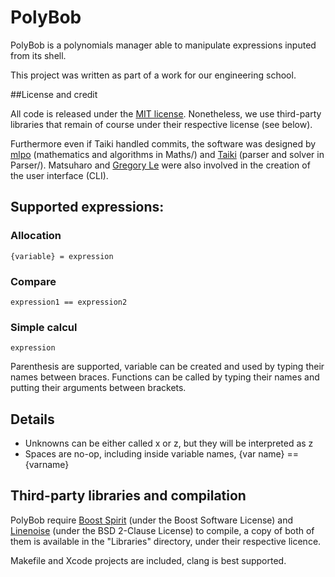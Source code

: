 # PolyBob

PolyBob is a polynomials manager able to manipulate expressions inputed from its shell.

This project was written as part of a work for our engineering school.

##License and credit

All code is released under the [MIT license](http://opensource.org/licenses/MIT). Nonetheless, we use third-party libraries that remain of course under their respective license (see below).

Furthermore even if Taiki handled commits, the software was designed by [mlpo](https://github.com/mlpo) (mathematics and algorithms in Maths/) and [Taiki](https://github.com/TaikiMMT) (parser and solver in Parser/). Matsuharo and [Gregory Le](https://github.com/gregtaole) were also involved in the creation of the user interface (CLI).

## Supported expressions:

### Allocation
`{variable} = expression`

### Compare
`expression1 == expression2`

### Simple calcul
`expression`

Parenthesis are supported, variable can be created and used by typing their names between braces.
Functions can be called by typing their names and putting their arguments between brackets.

## Details

-	Unknowns can be either called x or z, but they will be interpreted as z
-	Spaces are no-op, including inside variable names, {var name} == {varname}

## Third-party libraries and compilation

PolyBob require [Boost Spirit](www.boost.org/doc/libs/release/libs/spirit/) (under the Boost Software License) and [Linenoise](www.boost.org/doc/libs/release/libs/spirit/) (under the BSD 2-Clause License) to compile, a copy of both of them is available in the "Libraries" directory, under their respective licence.

Makefile and Xcode projects are included, clang is best supported.
